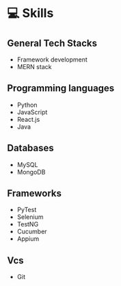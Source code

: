 # 💻 Skills

## General Tech Stacks

- Framework development
- MERN stack

## Programming languages

- Python
- JavaScript
- React.js
- Java

## Databases

- MySQL
- MongoDB

## Frameworks

- PyTest
- Selenium
- TestNG
- Cucumber
- Appium

## Vcs

- Git
